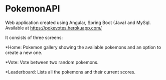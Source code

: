 # PokemonAPI

Web application created using Angular, Spring Boot (Java) and MySql. Available at https://pokevotes.herokuapp.com/

It consists of three screens:

*Home: Pokemon gallery showing the available pokemons and an option to create a new one.

*Vote: Vote between two random pokemons.

*Leaderboard: Lists all the pokemons and their current scores.
